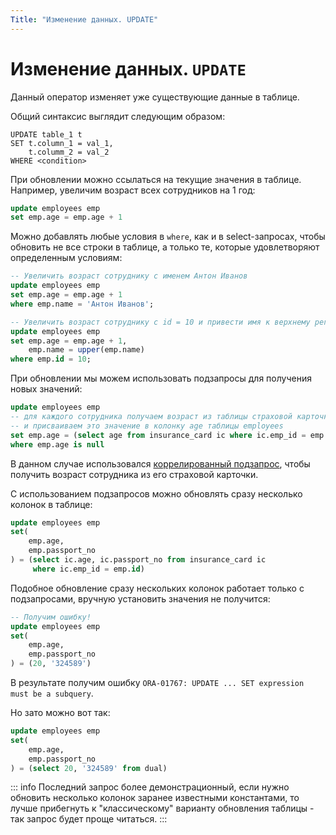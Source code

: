 ```yaml
---
Title: "Изменение данных. UPDATE"
---
```


# Изменение данных. `UPDATE`

Данный оператор изменяет уже существующие данные в таблице.

Общий синтаксис выглядит следующим образом:

```
UPDATE table_1 t
SET t.column_1 = val_1,
    t.columm_2 = val_2
WHERE <condition>
```

При обновлении можно ссылаться на текущие значения в таблице. Например,
увеличим возраст всех сотрудников на 1 год:

```sql
update employees emp
set emp.age = emp.age + 1
```

Можно добавлять любые условия в `where`, как и в select-запросах, чтобы
обновить не все строки в таблице, а только те, которые удовлетворяют
определенным условиям:

```sql
-- Увеличить возраст сотруднику с именем Антон Иванов
update employees emp
set emp.age = emp.age + 1
where emp.name = 'Антон Иванов';
```

```sql
-- Увеличить возраст сотруднику с id = 10 и привести имя к верхнему регистру
update employees emp
set emp.age = emp.age + 1,
    emp.name = upper(emp.name)
where emp.id = 10;
```

При обновлении мы можем использовать подзапросы для получения новых
значений:

```sql
update employees emp
-- для каждого сотрудника получаем возраст из таблицы страховой карточки
-- и присваиваем это значение в колонку age таблицы employees
set emp.age = (select age from insurance_card ic where ic.emp_id = emp.id)
where emp.age is null
```

В данном случае использовался [коррелированный подзапрос](/sql/basics/subqueries/), чтобы получить
возраст сотрудника из его страховой карточки.

С использованием подзапросов можно обновлять сразу несколько колонок в
таблице:

```sql
update employees emp
set(
    emp.age,
    emp.passport_no
) = (select ic.age, ic.passport_no from insurance_card ic
     where ic.emp_id = emp.id)
```

Подобное обновление сразу нескольких колонок работает только с
подзапросами, вручную установить значения не получится:

```sql
-- Получим ошибку!
update employees emp
set(
    emp.age,
    emp.passport_no
) = (20, '324589')
```

В результате получим ошибку
`ORA-01767: UPDATE ... SET expression must be a subquery`.

Но зато можно вот так:

```sql
update employees emp
set(
    emp.age,
    emp.passport_no
) = (select 20, '324589' from dual)
```

::: info
Последний запрос более демонстрационный, если нужно обновить несколько
колонок заранее известными константами, то лучше прибегнуть к
"классическому" варианту обновления таблицы - так запрос будет проще
читаться.
:::
